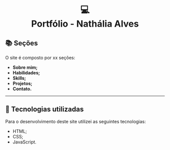 <h1 align="center">
  💻<br>Portfólio - Nathália Alves
</h1>

## 📚 Seções

O site é composto por xx seções:

- **Sobre mim;**
- **Habilidades;**
- **Skills;**
- **Projetos;**
- **Contato.**

---

## 💼 Tecnologias utilizadas

Para o desenvolvimento deste site utilizei as seguintes tecnologias:
- HTML;
- CSS;
- JavaScript.


</table>
